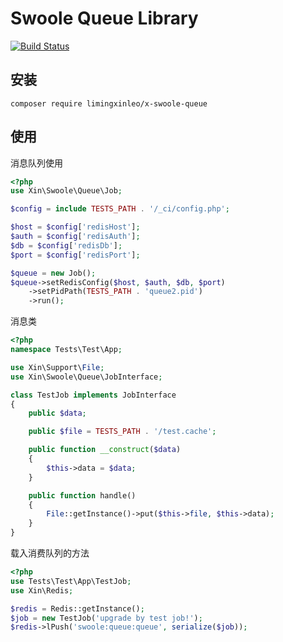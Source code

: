 # Swoole Queue Library

[![Build Status](https://travis-ci.org/limingxinleo/x-swoole-queue.svg?branch=master)](https://travis-ci.org/limingxinleo/x-swoole-queue)

## 安装
~~~
composer require limingxinleo/x-swoole-queue
~~~

## 使用
消息队列使用
~~~php
<?php
use Xin\Swoole\Queue\Job;

$config = include TESTS_PATH . '/_ci/config.php';

$host = $config['redisHost'];
$auth = $config['redisAuth'];
$db = $config['redisDb'];
$port = $config['redisPort'];

$queue = new Job();
$queue->setRedisConfig($host, $auth, $db, $port)
    ->setPidPath(TESTS_PATH . 'queue2.pid')
    ->run();
~~~
消息类
~~~php
<?php
namespace Tests\Test\App;

use Xin\Support\File;
use Xin\Swoole\Queue\JobInterface;

class TestJob implements JobInterface
{
    public $data;

    public $file = TESTS_PATH . '/test.cache';

    public function __construct($data)
    {
        $this->data = $data;
    }

    public function handle()
    {
        File::getInstance()->put($this->file, $this->data);
    }
}
~~~
载入消费队列的方法
~~~php
<?php
use Tests\Test\App\TestJob;
use Xin\Redis;

$redis = Redis::getInstance(); 
$job = new TestJob('upgrade by test job!');
$redis->lPush('swoole:queue:queue', serialize($job));
~~~